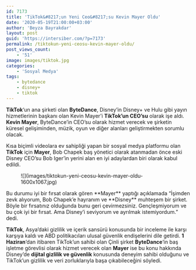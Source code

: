 ```yaml
---
id: 7173
title: 'TikTok&#8217;un Yeni Ceo&#8217;su Kevin Mayer Oldu'
date: '2020-05-19T21:00:00+03:00'
author: 'Beyza Bayrakdar'
layout: post
guid: 'https://intersiber.com/?p=7173'
permalink: /tiktokun-yeni-ceosu-kevin-mayer-oldu/
post_views_count:
    - '51'
image: images/tiktok.jpg
categories:
    - 'Sosyal Medya'
tags:
    - bytedance
    - disney+
    - tiktok
---
```


**TikTok**‘un ana şirketi olan **ByteDance**, Disney’in Disney+ ve Hulu gibi yayın hizmetlerinin başkanı olan Kevin Mayer’i **TikTok’un CEO’su** olarak işe aldı. **Kevin Mayer**, ByteDance’in CEO’su olarak hizmet verecek ve şirketin küresel gelişiminden, müzik, oyun ve diğer alanları geliştirmekten sorumlu olacak.

Kısa biçimli videolara ev sahipliği yapan bir sosyal medya platformu olan **TikTok** için **Mayer**, Bob Chapek baş yönetici olarak atanmadan önce eski Disney CEO’su Bob Iger’in yerini alan en iyi adaylardan biri olarak kabul edildi.

<figure class="wp-block-image size-large">![](images/tiktokun-yeni-ceosu-kevin-mayer-oldu-1600x1067.jpg)</figure>Bu durumu iyi bir fırsat olarak gören **Mayer** yaptığı açıklamada “İşimden zevk alıyorum, Bob Chapek’e hayranım ve **Disney** muhteşem bir şirket. Böyle bir fırsatınız olduğunda bunu geri çevirmezsiniz. Gençleşmiyorum ve bu çok iyi bir fırsat. Ama Disney’i seviyorum ve ayrılmak istemiyordum.” dedi.

**TikTok**, Asya’daki gizlilik ve içerik sansürü konusunda bir inceleme ile karşı karşıya kaldı ve ABD politikacıları ulusal güvenlik endişelerini dile getirdi. **1 Haziran**‘dan itibaren TikTok’un sahibi olan Çinli şirket **ByteDance**‘in baş işletme görevlisi olarak hizmet verecek olan **Mayer** ise bu konu hakkında Disney’de **dijital gizlilik ve güvenlik** konusunda deneyim sahibi olduğunu ve TikTok’un gizlilik ve veri zorluklarıyla başa çıkabileceğini söyledi.